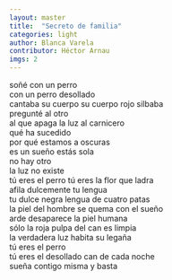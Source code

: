 ```yaml
---
layout: master
title:  "Secreto de familia"
categories: light
author: Blanca Varela
contributor: Héctor Arnau
imgs: 2
---
```


soñé con un perro  
con un perro desollado  
cantaba su cuerpo su cuerpo rojo silbaba  
pregunté al otro  
al que apaga la luz al carnicero  
qué ha sucedido  
por qué estamos a oscuras  
es un sueño estás sola  
no hay otro  
la luz no existe  
tú eres el perro tú eres la flor que ladra  
afila dulcemente tu lengua  
tu dulce negra lengua de cuatro patas  
la piel del hombre se quema con el sueño  
arde desaparece la piel humana  
sólo la roja pulpa del can es limpia  
la verdadera luz habita su legaña  
tú eres el perro  
tú eres el desollado can de cada noche  
sueña contigo misma y basta  




